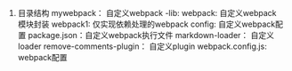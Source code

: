 1. 目录结构
  mywebpack： 自定义webpack
    -lib: 
      webpack: 自定义webpack 模块封装
      webpack1: 仅实现依赖处理的webpack
    config: 自定义webpack配置
    package.json：自定义webpack执行文件
  markdown-loader： 自定义loader
  remove-comments-plugin： 自定义plugin
  webpack.config.js: webpack配置
